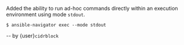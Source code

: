 Added the ability to run ad-hoc commands directly within an execution
environment using mode `stdout`.

```
$ ansible-navigator exec --mode stdout
```

-- by {user}`cidrblock`
